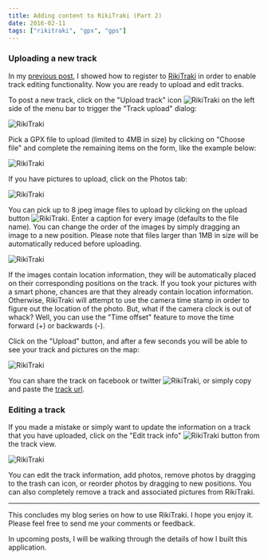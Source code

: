 ```yaml
---
title: Adding content to RikiTraki (Part 2)
date: 2016-02-11
tags: ["rikitraki", "gpx", "gps"]
---
```

### Uploading a new track

In my [previous post](/post/2016-02-01-rikitraki-contrib-1), I showed how to register to [RikiTraki](https://www.rikitraki.com) in order to enable track editing functionality. Now you are ready to upload and edit tracks.

<!--more-->

To post a new track, click on the "Upload track" icon ![RikiTraki](/images/uploads/rikitraki_contrib_7.png) on the left side of the menu bar to trigger the "Track upload" dialog:

![RikiTraki](/images/uploads/rikitraki_contrib_8.png)

Pick a GPX file to upload (limited to 4MB in size) by clicking on "Choose file" and complete the remaining items on the form, like the example below:

![RikiTraki](/images/uploads/rikitraki_contrib_9.png)

If you have pictures to upload, click on the Photos tab:

![RikiTraki](/images/uploads/rikitraki_contrib_10.png)

You can pick up to 8 jpeg image files to upload by clicking on the upload button ![RikiTraki](/images/uploads/rikitraki_contrib_11.png). Enter a caption for every image (defaults to the file name). You can change the order of the images by simply dragging an image to a new position. Please note that files larger than 1MB in size will be automatically reduced before uploading.

![RikiTraki](/images/uploads/rikitraki_contrib_12.png)

If the images contain location information, they will be automatically placed on their corresponding  positions on the track. If you took your pictures with a smart phone, chances are that they already contain location information. Otherwise, RikiTraki will attempt to use the camera time stamp in order to figure out the location of the photo. But, what if the camera clock is out of whack? Well, you can use the "Time offset" feature to move the time forward (+) or backwards (-).

Click on the "Upload" button, and after a few seconds you will be able to see your track and pictures on the map:

![RikiTraki](/images/uploads/rikitraki_contrib_13.png)

You can share the track on facebook or twitter ![RikiTraki](/images/uploads/rikitraki_contrib_16.png), or simply copy and paste the [track url](https://www.rikitraki.com/?track=4ysnp-Uce).

### Editing a track

If you made a mistake or simply want to update the information on a track that you have uploaded, click on the "Edit track info" ![RikiTraki](/images/uploads/rikitraki_contrib_14.png) button from the track view.

![RikiTraki](/images/uploads/rikitraki_contrib_15.png)

You can edit the track information, add photos, remove photos by dragging to the trash can icon, or reorder photos by dragging to new positions. You can also completely remove a track and associated pictures from RikiTraki.

---

This concludes my blog series on how to use RikiTraki. I hope you enjoy it. Please feel free to send me your comments or feedback.

In upcoming posts, I will be walking through the details of how I built this application.
